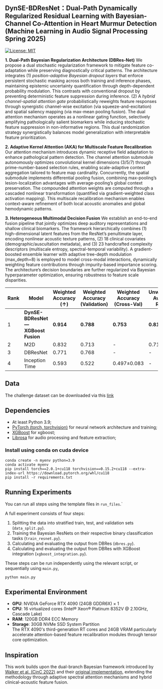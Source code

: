 ## DynSE-BDResNet：Dual-Path Dynamically Regularized Residual Learning with Bayesian-Channel Co-Attention in Heart Murmur Detection (Machine Learning in Audio Signal Processing Spring 2025)

[![License: MIT](https://img.shields.io/badge/License-MIT-yellow.svg)](https://opensource.org/licenses/MIT)

**1. Dual-Path Bayesian Regularization Architecture (DBRes-Net)**
 We propose a dual stochastic regularization framework to mitigate feature co-adaptation while preserving diagnostically critical patterns. The architecture integrates (1) *position-adaptive Bayesian dropout layers* that enforce persistent stochastic masking across both training and inference phases, maintaining epistemic uncertainty quantification through depth-dependent probability modulation. This contrasts with conventional dropout by preventing deterministic feature suppression during inference. (2) A *hybrid channel-spatial attention gate* probabilistically reweights feature responses through synergistic channel-wise excitation (via squeeze-and-excitation) and spatial saliency mapping (via max-mean pooling fusion). The dual attention mechanism operates as a nonlinear gating function, selectively amplifying pathologically salient biomarkers while inducing stochastic feature suppression in non-informative regions. This dual randomization strategy synergistically balances model generalization with interpretable feature prioritization.

**2. Adaptive Kernel Attention (AKA) for Multiscale Feature Recalibration**
 Our attention mechanism introduces dynamic receptive field adaptation to enhance pathological pattern detection. The channel attention submodule autonomously optimizes convolutional kernel dimensions (3/5/7) through prime-number-based selection rules, enabling scale-adaptive context aggregation tailored to feature map cardinality. Concurrently, the spatial submodule implements differential pooling fusion, combining max-pooling’s lesion-localization advantages with average-pooling’s global context preservation. The compounded attention weights are computed through a cascaded nonlinear transformation (quantified via gradient-weighted class activation mapping). This multiscale recalibration mechanism enables context-aware refinement of both local acoustic anomalies and global hemodynamic patterns.

**3. Heterogeneous Multimodal Decision Fusion**
 We establish an end-to-end fusion pipeline that jointly optimizes deep auditory representations and shallow clinical biomarkers. The framework hierarchically combines (1) high-dimensional latent features from the ResNet’s penultimate layer, encoding nonlinear acoustic texture patterns, (2) 18 clinical covariates (demographic/auscultation metadata), and (3) 23 handcrafted complexity descriptors (multiscale entropy, spectral-temporal variability). A gradient-boosted ensemble learner with adaptive tree-depth modulation (max_depth=8) is employed to model cross-modal interactions, dynamically weighting feature contributions through impurity-based importance scoring. The architecture’s decision boundaries are further regularized via Bayesian hyperparameter optimization, ensuring robustness to feature scale disparities.

| Rank | Model                             | Weighted Accuracy (↑) | Weighted Accuracy (Validation) | Weighted Accuracy (Cross-Val) | Unweighted Average Recall |
| ---- | --------------------------------- | --------------------- | ------------------------------ | ----------------------------- | ------------------------- |
| 1    | **DynSE-BDResNet—XGBoost Fusion** | **0.914**             | **0.788**                      | **0.753**                     | **0.812**                 |
| 2    | M2D                               | 0.832                 | 0.713                          | -                             | 0.713                     |
| 3    | DBResNet                          | 0.771                 | 0.768                          | -                             | -                         |
| 4    | Inception Time                    | 0.593                 | 0.522                          | 0.497±0.083                   | -                         |

## Data

The challenge dataset can be downloaded via this [link](https://physionet.org/static/published-projects/circor-heart-sound/the-circor-digiscope-phonocardiogram-dataset-1.0.3.zip)

## Dependencies

- At least Python 3.9;
- [PyTorch (torch, torchvision)](https://github.com/pytorch/pytorch/) for neural network architecture and training;
- [XGBoost](https://github.com/dmlc/xgboost) for xgboost;
- [Librosa](https://github.com/librosa/librosa) for audio processing and feature extraction;

### Install using conda on cuda device

```shell
conda create -n myenv python=3.9
conda activate myenv
pip install torch==2.0.1+cu118 torchvision==0.15.2+cu118 --extra-index-url https://download.pytorch.org/whl/cu118
pip install -r requirements.txt
```

## Running Experiments

You can run all steps using the template files in `run_files`.`

A full experiment consists of four steps:

1. Splitting the data into stratified train, test, and validation sets (`data_split.py`).
2. Training the Bayesian ResNets on their respective binary classification tasks (`train_resnet.py`).
3. Calculating and evaluating the output from DBRes (`dbres.py`).
4. Calculating and evaluating the output from DBRes with XGBoost integration (`xgboost_integration.py`).

These steps can be run independently using the relevant script, or sequentially using `main.py`,

```shell
python main.py
```

## Experimental Environment

- **GPU**: NVIDIA GeForce RTX 4090 (24GB GDDR6X) × 1  
- **CPU**: 16 virtualized cores (Intel® Xeon® Platinum 8352V @ 2.10GHz, Cascade Lake)  
- **RAM**: 120GB DDR4 ECC Memory  
- **Storage**: 30GB NVMe SSD System Partition  
The RTX 4090's third-generation RT cores and 24GB VRAM particularly accelerate attention-based feature recalibration modules through tensor core optimization.

## Inspiration

This work builds upon the dual-branch Bayesian framework introduced by [Walker et al. (CinC 2022)](https://cinc.org/archives/2022/pdf/CinC2022-355.pdf) and their [original implementation](https://github.com/Benjamin-Walker/heart-murmur-detection), extending the methodology through adaptive spectral attention mechanisms and hybrid clinical-acoustic feature fusion.  
